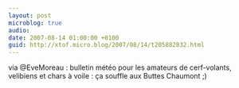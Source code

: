 ```yaml
---
layout: post
microblog: true
audio: 
date: 2007-08-14 01:00:00 +0100
guid: http://xtof.micro.blog/2007/08/14/t205882832.html
---
```

via @EveMoreau : bulletin météo pour les amateurs de cerf-volants, velibiens  et chars à voile  : ça souffle aux Buttes Chaumont ;)
